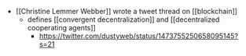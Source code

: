 - [[Christine Lemmer Webber]] wrote a tweet thread on [[blockchain]]
    - defines [[convergent decentralization]] and [[decentralized cooperating agents]]
        - https://twitter.com/dustyweb/status/1473755250658095145?s=21
